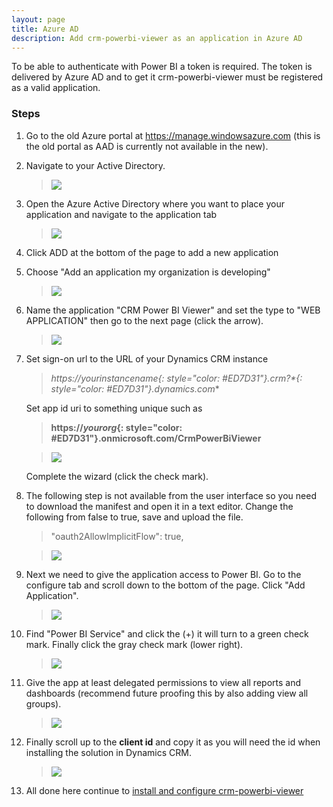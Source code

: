 ```yaml
---
layout: page
title: Azure AD
description: Add crm-powerbi-viewer as an application in Azure AD
---
```

To be able to authenticate with Power BI a token is required. The token is delivered by Azure AD and to get it crm-powerbi-viewer must be registered as a valid application.

### Steps

1. Go to the old Azure portal at <https://manage.windowsazure.com> (this is the old portal as AAD is currently not available in the new). 
2. Navigate to your Active Directory.

   > ![]({{BASE_PATH}}/assets/images/aad/AAD_in_old_Azure_portal_menu.png)

3. Open the Azure Active Directory where you want to place your application and navigate to the application tab   

   > ![]({{BASE_PATH}}/assets/images/aad/AAD_add_application.png)

4. Click ADD at the bottom of the page to add a new application
5. Choose "Add an application my organization is developing"
  
   > ![]({{BASE_PATH}}/assets/images/aad/AAD_add_app_from_org.png)

6. Name the application "CRM Power BI Viewer" and set the type to "WEB APPLICATION" then go to the next page (click the arrow).
  
   > ![]({{BASE_PATH}}/assets/images/aad/AAD_name_app.png)

7. Set sign-on url to the URL of your Dynamics CRM instance

   > **https://*yourinstancename*{: style="color: #ED7D31"}.crm*?*{: style="color: #ED7D31"}.dynamics.com**
   
   Set app id uri to something unique such as 
   
   > **https://*yourorg*{: style="color: #ED7D31"}.onmicrosoft.com/CrmPowerBiViewer**
   
   > ![]({{BASE_PATH}}/assets/images/aad/AAD_app_props.png)
   
   Complete the wizard (click the check mark).
   
8. The following step is not available from the user interface so you need to download the manifest and open it in a text editor. 
   Change the following from false to true, save and upload the file.

   > "oauth2AllowImplicitFlow": true,
   
   > ![]({{BASE_PATH}}/assets/images/aad/AAD_manifest_changes.png)
   
9. Next we need to give the application access to Power BI. Go to the configure tab and scroll down to the bottom of the page. Click "Add Application".

   > ![]({{BASE_PATH}}/assets/images/aad/AAD_add_pbi_permissions.png)
   
1. Find "Power BI Service" and click the (+) it will turn to a green check mark. Finally click the gray check mark (lower right).

   > ![]({{BASE_PATH}}/assets/images/aad/AAD_add_pbi_permissions2.png)
   
1. Give the app at least delegated permissions to view all reports and dashboards (recommend future proofing this by also adding view all groups).

   > ![]({{BASE_PATH}}/assets/images/aad/AAD_add_pbi_delegated_permissions.png)
   
1. Finally scroll up to the **client id** and copy it as you will need the id when installing the solution in Dynamics CRM.

   > ![]({{BASE_PATH}}/assets/images/aad/AAD_clientid.png)

1. All done here continue to [install and configure crm-powerbi-viewer](install-solution.html) 